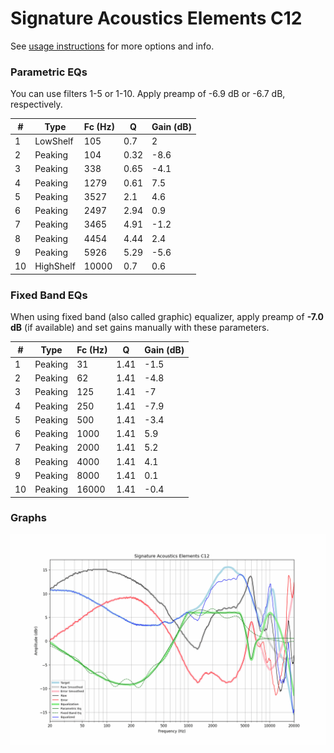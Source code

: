 # Signature Acoustics Elements C12
See [usage instructions](https://github.com/jaakkopasanen/AutoEq#usage) for more options and info.

### Parametric EQs
You can use filters 1-5 or 1-10. Apply preamp of -6.9 dB or -6.7 dB, respectively.

|   # | Type      |   Fc (Hz) |    Q |   Gain (dB) |
|-----|-----------|-----------|------|-------------|
|   1 | LowShelf  |       105 | 0.7  |         2   |
|   2 | Peaking   |       104 | 0.32 |        -8.6 |
|   3 | Peaking   |       338 | 0.65 |        -4.1 |
|   4 | Peaking   |      1279 | 0.61 |         7.5 |
|   5 | Peaking   |      3527 | 2.1  |         4.6 |
|   6 | Peaking   |      2497 | 2.94 |         0.9 |
|   7 | Peaking   |      3465 | 4.91 |        -1.2 |
|   8 | Peaking   |      4454 | 4.44 |         2.4 |
|   9 | Peaking   |      5926 | 5.29 |        -5.6 |
|  10 | HighShelf |     10000 | 0.7  |         0.6 |

### Fixed Band EQs
When using fixed band (also called graphic) equalizer, apply preamp of **-7.0 dB** (if available) and set gains manually with these parameters.

|   # | Type    |   Fc (Hz) |    Q |   Gain (dB) |
|-----|---------|-----------|------|-------------|
|   1 | Peaking |        31 | 1.41 |        -1.5 |
|   2 | Peaking |        62 | 1.41 |        -4.8 |
|   3 | Peaking |       125 | 1.41 |        -7   |
|   4 | Peaking |       250 | 1.41 |        -7.9 |
|   5 | Peaking |       500 | 1.41 |        -3.4 |
|   6 | Peaking |      1000 | 1.41 |         5.9 |
|   7 | Peaking |      2000 | 1.41 |         5.2 |
|   8 | Peaking |      4000 | 1.41 |         4.1 |
|   9 | Peaking |      8000 | 1.41 |         0.1 |
|  10 | Peaking |     16000 | 1.41 |        -0.4 |

### Graphs
![](./Signature%20Acoustics%20Elements%20C12.png)
